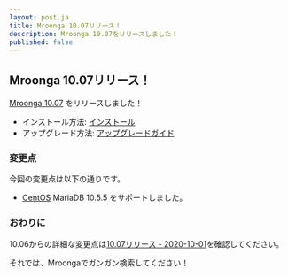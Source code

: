 ```yaml
---
layout: post.ja
title: Mroonga 10.07リリース！
description: Mroonga 10.07をリリースしました！
published: false
---
```


## Mroonga 10.07リリース！

[Mroonga 10.07](/ja/docs/news.html#release-10-07) をリリースしました！

* インストール方法: [インストール](/ja/docs/install.html)
* アップグレード方法: [アップグレードガイド](/ja/docs/upgrade.html)

### 変更点

今回の変更点は以下の通りです。

* [CentOS](/ja/docs/install/centos) MariaDB 10.5.5 をサポートしました。

### おわりに

10.06からの詳細な変更点は[10.07リリース - 2020-10-01](/ja/docs/news.html#release-10-07)を確認してください。

それでは、Mroongaでガンガン検索してください！

